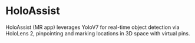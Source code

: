 # HoloAssist
HoloAssist (MR app) leverages YoloV7 for real-time object detection via HoloLens 2, pinpointing and marking locations in 3D space with virtual pins.
